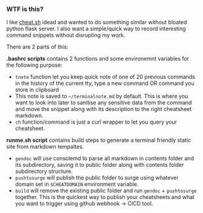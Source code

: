 ### WTF is this?

I like [cheat.sh](cheat.sh) idead and wanted to do something similar without bloated python flask server. I also want a simple/quick way to record interesting command snippets without disrupting my work.

There are 2 parts of this:

**.bashrc scripts** contains 2 functions and some environemnt variables for the following purpose:

 - `tnote` function let you keep quick note of  one of 20 previous commands in the history of the current tty, type a new command OR command you store in clipboard
 - This note is saved to `~/terminalnote.md` by default. This is where you want to look into later to sanitise any sensitive data from the command and move the snippet along with its description to the right cheatsheet markdown.
 - `ch` function/command is just a curl wrapper to let you query your cheatsheet.


**runme.sh script** contains build steps to generate a terminal friendly static site from markdown tempaltes.
 
 - `gendoc` will use consolemd to parse all markdown in contents folder and its subdirectory, saving it to public folder along with contents folder subdirectory structure.
 - `pushtosurge` will publish the public folder to surge using whatever domain set in `$CHEATDOMAIN` environment variable.
 - `build` will remove the existing public folder and run `gendoc` + `pushtosurge` together. This is the quickest way to publish your cheatsheets and what you want to trigger using github webhook -> CICD tool.



